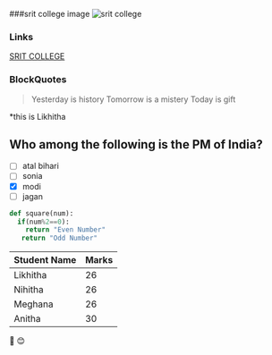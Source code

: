 ###srit college image
![srit college](http://www.srit.ac.in/images/logo-autonomous-new.jpeg)
### Links
[SRIT COLLEGE](https://srit.ac.in)

### BlockQuotes
> Yesterday is history
> Tomorrow is a mistery
> Today is gift

\*this is Likhitha

## Who among the following is the PM of India?
- [ ] atal bihari
- [ ] sonia
- [x] modi
- [ ] jagan

```python
def square(num):
  if(num%2==0):
    return "Even Number"
   return "Odd Number"
```

Student Name | Marks
--------------|------------
Likhitha|26
Nihitha|26
Meghana|26
Anitha|30

:hibiscus:
:blush:
